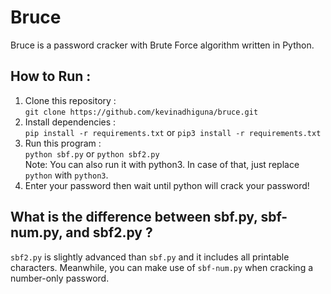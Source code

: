 # Bruce

Bruce is a password cracker with Brute Force algorithm written in Python.

## How to Run :
1. Clone this repository :<br />
`git clone https://github.com/kevinadhiguna/bruce.git`
2. Install dependencies :<br />
`pip install -r requirements.txt` or `pip3 install -r requirements.txt`
3. Run this program :<br />
`python sbf.py` or `python sbf2.py`<br/>
Note: You can also run it with python3. In case of that, just replace `python` with `python3`.
4. Enter your password then wait until python will crack your password!

## What is the difference between sbf.py, sbf-num.py, and sbf2.py ?

`sbf2.py` is slightly advanced than `sbf.py` and it includes all printable characters. Meanwhile, you can make use of `sbf-num.py` when cracking a number-only password.  
